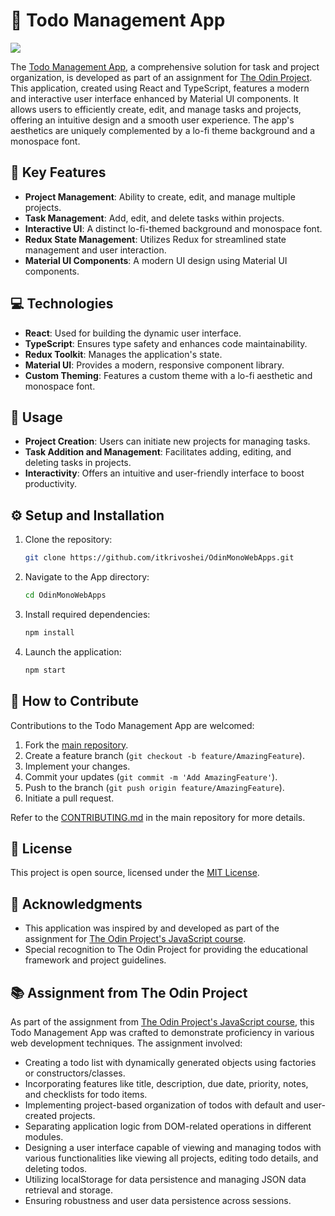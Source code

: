 # 📝 Todo Management App
![](https://github.com/itkrivoshei/OdinMonoWebApps/blob/main/media/TodoList.gif?raw=true)

The [Todo Management App](https://itkrivoshei.github.io/OdinMonoWebApps/#/TodoApp), a comprehensive solution for task and project organization, is developed as part of an assignment for [The Odin Project](https://www.theodinproject.com/lessons/node-path-javascript-todo-list). This application, created using React and TypeScript, features a modern and interactive user interface enhanced by Material UI components. It allows users to efficiently create, edit, and manage tasks and projects, offering an intuitive design and a smooth user experience. The app's aesthetics are uniquely complemented by a lo-fi theme background and a monospace font.

## 🌟 Key Features

- **Project Management**: Ability to create, edit, and manage multiple projects.
- **Task Management**: Add, edit, and delete tasks within projects.
- **Interactive UI**: A distinct lo-fi-themed background and monospace font.
- **Redux State Management**: Utilizes Redux for streamlined state management and user interaction.
- **Material UI Components**: A modern UI design using Material UI components.

## 💻 Technologies

- **React**: Used for building the dynamic user interface.
- **TypeScript**: Ensures type safety and enhances code maintainability.
- **Redux Toolkit**: Manages the application's state.
- **Material UI**: Provides a modern, responsive component library.
- **Custom Theming**: Features a custom theme with a lo-fi aesthetic and monospace font.

## 🚀 Usage

- **Project Creation**: Users can initiate new projects for managing tasks.
- **Task Addition and Management**: Facilitates adding, editing, and deleting tasks in projects.
- **Interactivity**: Offers an intuitive and user-friendly interface to boost productivity.

## ⚙️ Setup and Installation

1. Clone the repository:
   ```bash
   git clone https://github.com/itkrivoshei/OdinMonoWebApps.git
   ```
2. Navigate to the App directory:
   ```bash
   cd OdinMonoWebApps
   ```
3. Install required dependencies:
   ```bash
   npm install
   ```
4. Launch the application:
   ```bash
   npm start
   ```

## 🤝 How to Contribute

Contributions to the Todo Management App are welcomed:

1. Fork the [main repository](https://github.com/itkrivoshei/OdinMonoWebApps).
2. Create a feature branch (`git checkout -b feature/AmazingFeature`).
3. Implement your changes.
4. Commit your updates (`git commit -m 'Add AmazingFeature'`).
5. Push to the branch (`git push origin feature/AmazingFeature`).
6. Initiate a pull request.

Refer to the [CONTRIBUTING.md](https://github.com/itkrivoshei/OdinMonoWebApps/blob/master/CONTRIBUTING.md) in the main repository for more details.

## 📜 License

This project is open source, licensed under the [MIT License](https://github.com/itkrivoshei/OdinMonoWebApps/blob/master/LICENSE).

## 👏 Acknowledgments

- This application was inspired by and developed as part of the assignment for [The Odin Project's JavaScript course](https://www.theodinproject.com/lessons/node-path-javascript-todo-list).
- Special recognition to The Odin Project for providing the educational framework and project guidelines.

## 📚 Assignment from The Odin Project

As part of the assignment from [The Odin Project's JavaScript course](https://www.theodinproject.com/lessons/node-path-javascript-todo-list), this Todo Management App was crafted to demonstrate proficiency in various web development techniques. The assignment involved:

- Creating a todo list with dynamically generated objects using factories or constructors/classes.
- Incorporating features like title, description, due date, priority, notes, and checklists for todo items.
- Implementing project-based organization of todos with default and user-created projects.
- Separating application logic from DOM-related operations in different modules.
- Designing a user interface capable of viewing and managing todos with various functionalities like viewing all projects, editing todo details, and deleting todos.
- Utilizing localStorage for data persistence and managing JSON data retrieval and storage.
- Ensuring robustness and user data persistence across sessions.
